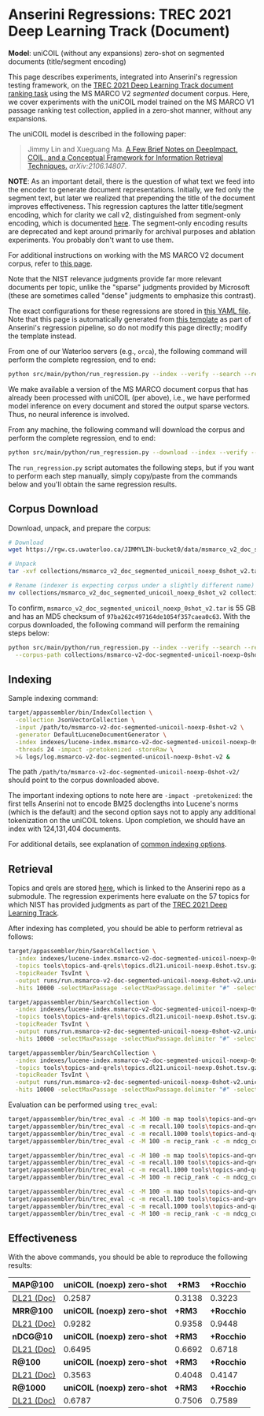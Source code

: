 # Anserini Regressions: TREC 2021 Deep Learning Track (Document)

**Model**: uniCOIL (without any expansions) zero-shot on segmented documents (title/segment encoding)

This page describes experiments, integrated into Anserini's regression testing framework, on the [TREC 2021 Deep Learning Track document ranking task](https://trec.nist.gov/data/deep2021.html) using the MS MARCO V2 _segmented_ document corpus.
Here, we cover experiments with the uniCOIL model trained on the MS MARCO V1 passage ranking test collection, applied in a zero-shot manner, without any expansions.

The uniCOIL model is described in the following paper:

> Jimmy Lin and Xueguang Ma. [A Few Brief Notes on DeepImpact, COIL, and a Conceptual Framework for Information Retrieval Techniques.](https://arxiv.org/abs/2106.14807) _arXiv:2106.14807_.

**NOTE**: As an important detail, there is the question of what text we feed into the encoder to generate document representations.
Initially, we fed only the segment text, but later we realized that prepending the title of the document improves effectiveness.
This regression captures the latter title/segment encoding, which for clarity we call v2, distinguished from segment-only encoding, which is documented [here](regressions-dl21-doc-segmented-unicoil-0shot.md).
The segment-only encoding results are deprecated and kept around primarily for archival purposes and ablation experiments.
You probably don't want to use them.

For additional instructions on working with the MS MARCO V2 document corpus, refer to [this page](../../docs/experiments-msmarco-v2.md).

Note that the NIST relevance judgments provide far more relevant documents per topic, unlike the "sparse" judgments provided by Microsoft (these are sometimes called "dense" judgments to emphasize this contrast).

The exact configurations for these regressions are stored in [this YAML file](../../src/main/resources/regression/dl21-doc-segmented-unicoil-noexp-0shot-v2.yaml).
Note that this page is automatically generated from [this template](../../src/main/resources/docgen/templates/dl21-doc-segmented-unicoil-noexp-0shot-v2.template) as part of Anserini's regression pipeline, so do not modify this page directly; modify the template instead.

From one of our Waterloo servers (e.g., `orca`), the following command will perform the complete regression, end to end:

```bash
python src/main/python/run_regression.py --index --verify --search --regression dl21-doc-segmented-unicoil-noexp-0shot-v2
```

We make available a version of the MS MARCO document corpus that has already been processed with uniCOIL (per above), i.e., we have performed model inference on every document and stored the output sparse vectors.
Thus, no neural inference is involved.

From any machine, the following command will download the corpus and perform the complete regression, end to end:

```bash
python src/main/python/run_regression.py --download --index --verify --search --regression dl21-doc-segmented-unicoil-noexp-0shot-v2
```

The `run_regression.py` script automates the following steps, but if you want to perform each step manually, simply copy/paste from the commands below and you'll obtain the same regression results.

## Corpus Download

Download, unpack, and prepare the corpus:

```bash
# Download
wget https://rgw.cs.uwaterloo.ca/JIMMYLIN-bucket0/data/msmarco_v2_doc_segmented_unicoil_noexp_0shot_v2.tar -P collections/

# Unpack
tar -xvf collections/msmarco_v2_doc_segmented_unicoil_noexp_0shot_v2.tar -C collections/

# Rename (indexer is expecting corpus under a slightly different name)
mv collections/msmarco_v2_doc_segmented_unicoil_noexp_0shot_v2 collections/msmarco-v2-doc-segmented-unicoil-noexp-0shot-v2
```

To confirm, `msmarco_v2_doc_segmented_unicoil_noexp_0shot_v2.tar` is 55 GB and has an MD5 checksum of `97ba262c497164de1054f357caea0c63`.
With the corpus downloaded, the following command will perform the remaining steps below:

```bash
python src/main/python/run_regression.py --index --verify --search --regression dl21-doc-segmented-unicoil-noexp-0shot-v2 \
  --corpus-path collections/msmarco-v2-doc-segmented-unicoil-noexp-0shot-v2
```

## Indexing

Sample indexing command:

```bash
target/appassembler/bin/IndexCollection \
  -collection JsonVectorCollection \
  -input /path/to/msmarco-v2-doc-segmented-unicoil-noexp-0shot-v2 \
  -generator DefaultLuceneDocumentGenerator \
  -index indexes/lucene-index.msmarco-v2-doc-segmented-unicoil-noexp-0shot-v2/ \
  -threads 24 -impact -pretokenized -storeRaw \
  >& logs/log.msmarco-v2-doc-segmented-unicoil-noexp-0shot-v2 &
```

The path `/path/to/msmarco-v2-doc-segmented-unicoil-noexp-0shot-v2/` should point to the corpus downloaded above.

The important indexing options to note here are `-impact -pretokenized`: the first tells Anserini not to encode BM25 doclengths into Lucene's norms (which is the default) and the second option says not to apply any additional tokenization on the uniCOIL tokens.
Upon completion, we should have an index with 124,131,404 documents.

For additional details, see explanation of [common indexing options](../../docs/common-indexing-options.md).

## Retrieval

Topics and qrels are stored [here](https://github.com/castorini/anserini-tools/tree/master/topics-and-qrels), which is linked to the Anserini repo as a submodule.
The regression experiments here evaluate on the 57 topics for which NIST has provided judgments as part of the [TREC 2021 Deep Learning Track](https://trec.nist.gov/data/deep2021.html).

After indexing has completed, you should be able to perform retrieval as follows:

```bash
target/appassembler/bin/SearchCollection \
  -index indexes/lucene-index.msmarco-v2-doc-segmented-unicoil-noexp-0shot-v2/ \
  -topics tools\topics-and-qrels\topics.dl21.unicoil-noexp.0shot.tsv.gz \
  -topicReader TsvInt \
  -output runs/run.msmarco-v2-doc-segmented-unicoil-noexp-0shot-v2.unicoil-noexp-0shot-cached_q.topics.dl21.unicoil-noexp.0shot.txt \
  -hits 10000 -selectMaxPassage -selectMaxPassage.delimiter "#" -selectMaxPassage.hits 1000 -impact -pretokenized &

target/appassembler/bin/SearchCollection \
  -index indexes/lucene-index.msmarco-v2-doc-segmented-unicoil-noexp-0shot-v2/ \
  -topics tools\topics-and-qrels\topics.dl21.unicoil-noexp.0shot.tsv.gz \
  -topicReader TsvInt \
  -output runs/run.msmarco-v2-doc-segmented-unicoil-noexp-0shot-v2.unicoil-noexp-0shot+rm3.topics.dl21.unicoil-noexp.0shot.txt \
  -hits 10000 -selectMaxPassage -selectMaxPassage.delimiter "#" -selectMaxPassage.hits 1000 -impact -pretokenized -rm3 -collection JsonVectorCollection &

target/appassembler/bin/SearchCollection \
  -index indexes/lucene-index.msmarco-v2-doc-segmented-unicoil-noexp-0shot-v2/ \
  -topics tools\topics-and-qrels\topics.dl21.unicoil-noexp.0shot.tsv.gz \
  -topicReader TsvInt \
  -output runs/run.msmarco-v2-doc-segmented-unicoil-noexp-0shot-v2.unicoil-noexp-0shot+rocchio.topics.dl21.unicoil-noexp.0shot.txt \
  -hits 10000 -selectMaxPassage -selectMaxPassage.delimiter "#" -selectMaxPassage.hits 1000 -impact -pretokenized -rocchio -collection JsonVectorCollection &
```

Evaluation can be performed using `trec_eval`:

```bash
target/appassembler/bin/trec_eval -c -M 100 -m map tools\topics-and-qrels\qrels.dl21-doc.txt runs/run.msmarco-v2-doc-segmented-unicoil-noexp-0shot-v2.unicoil-noexp-0shot-cached_q.topics.dl21.unicoil-noexp.0shot.txt
target/appassembler/bin/trec_eval -c -m recall.100 tools\topics-and-qrels\qrels.dl21-doc.txt runs/run.msmarco-v2-doc-segmented-unicoil-noexp-0shot-v2.unicoil-noexp-0shot-cached_q.topics.dl21.unicoil-noexp.0shot.txt
target/appassembler/bin/trec_eval -c -m recall.1000 tools\topics-and-qrels\qrels.dl21-doc.txt runs/run.msmarco-v2-doc-segmented-unicoil-noexp-0shot-v2.unicoil-noexp-0shot-cached_q.topics.dl21.unicoil-noexp.0shot.txt
target/appassembler/bin/trec_eval -c -M 100 -m recip_rank -c -m ndcg_cut.10 tools\topics-and-qrels\qrels.dl21-doc.txt runs/run.msmarco-v2-doc-segmented-unicoil-noexp-0shot-v2.unicoil-noexp-0shot-cached_q.topics.dl21.unicoil-noexp.0shot.txt

target/appassembler/bin/trec_eval -c -M 100 -m map tools\topics-and-qrels\qrels.dl21-doc.txt runs/run.msmarco-v2-doc-segmented-unicoil-noexp-0shot-v2.unicoil-noexp-0shot+rm3.topics.dl21.unicoil-noexp.0shot.txt
target/appassembler/bin/trec_eval -c -m recall.100 tools\topics-and-qrels\qrels.dl21-doc.txt runs/run.msmarco-v2-doc-segmented-unicoil-noexp-0shot-v2.unicoil-noexp-0shot+rm3.topics.dl21.unicoil-noexp.0shot.txt
target/appassembler/bin/trec_eval -c -m recall.1000 tools\topics-and-qrels\qrels.dl21-doc.txt runs/run.msmarco-v2-doc-segmented-unicoil-noexp-0shot-v2.unicoil-noexp-0shot+rm3.topics.dl21.unicoil-noexp.0shot.txt
target/appassembler/bin/trec_eval -c -M 100 -m recip_rank -c -m ndcg_cut.10 tools\topics-and-qrels\qrels.dl21-doc.txt runs/run.msmarco-v2-doc-segmented-unicoil-noexp-0shot-v2.unicoil-noexp-0shot+rm3.topics.dl21.unicoil-noexp.0shot.txt

target/appassembler/bin/trec_eval -c -M 100 -m map tools\topics-and-qrels\qrels.dl21-doc.txt runs/run.msmarco-v2-doc-segmented-unicoil-noexp-0shot-v2.unicoil-noexp-0shot+rocchio.topics.dl21.unicoil-noexp.0shot.txt
target/appassembler/bin/trec_eval -c -m recall.100 tools\topics-and-qrels\qrels.dl21-doc.txt runs/run.msmarco-v2-doc-segmented-unicoil-noexp-0shot-v2.unicoil-noexp-0shot+rocchio.topics.dl21.unicoil-noexp.0shot.txt
target/appassembler/bin/trec_eval -c -m recall.1000 tools\topics-and-qrels\qrels.dl21-doc.txt runs/run.msmarco-v2-doc-segmented-unicoil-noexp-0shot-v2.unicoil-noexp-0shot+rocchio.topics.dl21.unicoil-noexp.0shot.txt
target/appassembler/bin/trec_eval -c -M 100 -m recip_rank -c -m ndcg_cut.10 tools\topics-and-qrels\qrels.dl21-doc.txt runs/run.msmarco-v2-doc-segmented-unicoil-noexp-0shot-v2.unicoil-noexp-0shot+rocchio.topics.dl21.unicoil-noexp.0shot.txt
```

## Effectiveness

With the above commands, you should be able to reproduce the following results:

| **MAP@100**                                                                                                  | **uniCOIL (noexp) zero-shot**| **+RM3**  | **+Rocchio**|
|:-------------------------------------------------------------------------------------------------------------|-----------|-----------|-----------|
| [DL21 (Doc)](https://microsoft.github.io/msmarco/TREC-Deep-Learning)                                         | 0.2587    | 0.3138    | 0.3223    |
| **MRR@100**                                                                                                  | **uniCOIL (noexp) zero-shot**| **+RM3**  | **+Rocchio**|
| [DL21 (Doc)](https://microsoft.github.io/msmarco/TREC-Deep-Learning)                                         | 0.9282    | 0.9358    | 0.9448    |
| **nDCG@10**                                                                                                  | **uniCOIL (noexp) zero-shot**| **+RM3**  | **+Rocchio**|
| [DL21 (Doc)](https://microsoft.github.io/msmarco/TREC-Deep-Learning)                                         | 0.6495    | 0.6692    | 0.6718    |
| **R@100**                                                                                                    | **uniCOIL (noexp) zero-shot**| **+RM3**  | **+Rocchio**|
| [DL21 (Doc)](https://microsoft.github.io/msmarco/TREC-Deep-Learning)                                         | 0.3563    | 0.4048    | 0.4147    |
| **R@1000**                                                                                                   | **uniCOIL (noexp) zero-shot**| **+RM3**  | **+Rocchio**|
| [DL21 (Doc)](https://microsoft.github.io/msmarco/TREC-Deep-Learning)                                         | 0.6787    | 0.7506    | 0.7589    |
